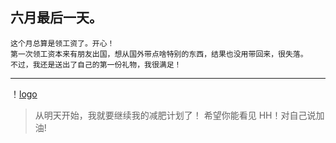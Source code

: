## 六月最后一天。
	这个月总算是领工资了。开心！
	第一次领工资本来有朋友出国，想从国外带点啥特别的东西，结果也没用带回来，很失落。
	不过，我还是送出了自己的第一份礼物，我很满足！
****
！[logo](http://p4.gexing.com/G1/M00/71/8B/rBACE1IJsTSzqfcXAAgd3m7NHB8387.jpg)

> 从明天开始，我就要继续我的减肥计划了！ 希望你能看见 HH！对自己说加油!
